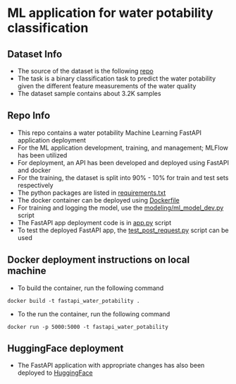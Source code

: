 # ML application for water potability classification

## Dataset Info
* The source of the dataset is the following [repo](https://github.com/MainakRepositor/Datasets/tree/master)
* The task is a binary classification task to predict the water potability given the different feature measurements of the water quality
* The dataset sample contains about 3.2K samples

## Repo Info
* This repo contains a water potability Machine Learning FastAPI application deployment
* For the ML application development, training, and management; MLFlow has been utilized
* For deployment, an API has been developed and deployed using FastAPI and docker
* For the training, the dataset is split into 90% - 10% for train and test sets respectively
* The python packages are listed in [requirements.txt](requirements.txt)
* The docker container can be deployed using [Dockerfile](Dockerfile)
* For training and logging the model, use the [modeling/ml_model_dev.py](modeling/ml_model_dev.py) script
* The FastAPI app deployment code is in [app.py](app.py) script
* To test the deployed FastAPI app, the [test_post_request.py](test_post_request.py) script can be used

## Docker deployment instructions on local machine
* To build the container, run the following command
```
docker build -t fastapi_water_potability .
```
* To the run the container, run the following command
```
docker run -p 5000:5000 -t fastapi_water_potability
```

## HuggingFace deployment
* The FastAPI application with appropriate changes has also been deployed to [HuggingFace](https://huggingface.co/spaces/abhishekrs4/ML_water_potability)
